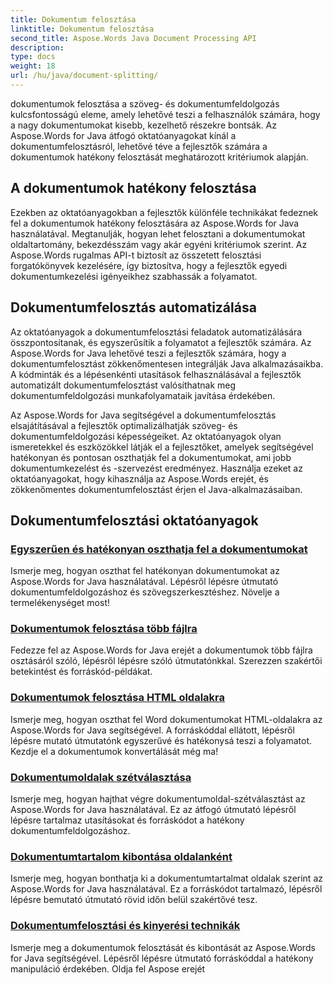 ```yaml
---
title: Dokumentum felosztása
linktitle: Dokumentum felosztása
second_title: Aspose.Words Java Document Processing API
description: 
type: docs
weight: 18
url: /hu/java/document-splitting/
---
```


dokumentumok felosztása a szöveg- és dokumentumfeldolgozás kulcsfontosságú eleme, amely lehetővé teszi a felhasználók számára, hogy a nagy dokumentumokat kisebb, kezelhető részekre bontsák. Az Aspose.Words for Java átfogó oktatóanyagokat kínál a dokumentumfelosztásról, lehetővé téve a fejlesztők számára a dokumentumok hatékony felosztását meghatározott kritériumok alapján.

## A dokumentumok hatékony felosztása

Ezekben az oktatóanyagokban a fejlesztők különféle technikákat fedeznek fel a dokumentumok hatékony felosztására az Aspose.Words for Java használatával. Megtanulják, hogyan lehet felosztani a dokumentumokat oldaltartomány, bekezdésszám vagy akár egyéni kritériumok szerint. Az Aspose.Words rugalmas API-t biztosít az összetett felosztási forgatókönyvek kezelésére, így biztosítva, hogy a fejlesztők egyedi dokumentumkezelési igényeikhez szabhassák a folyamatot.

## Dokumentumfelosztás automatizálása

Az oktatóanyagok a dokumentumfelosztási feladatok automatizálására összpontosítanak, és egyszerűsítik a folyamatot a fejlesztők számára. Az Aspose.Words for Java lehetővé teszi a fejlesztők számára, hogy a dokumentumfelosztást zökkenőmentesen integrálják Java alkalmazásaikba. A kódminták és a lépésenkénti utasítások felhasználásával a fejlesztők automatizált dokumentumfelosztást valósíthatnak meg dokumentumfeldolgozási munkafolyamataik javítása érdekében.

Az Aspose.Words for Java segítségével a dokumentumfelosztás elsajátításával a fejlesztők optimalizálhatják szöveg- és dokumentumfeldolgozási képességeiket. Az oktatóanyagok olyan ismeretekkel és eszközökkel látják el a fejlesztőket, amelyek segítségével hatékonyan és pontosan oszthatják fel a dokumentumokat, ami jobb dokumentumkezelést és -szervezést eredményez. Használja ezeket az oktatóanyagokat, hogy kihasználja az Aspose.Words erejét, és zökkenőmentes dokumentumfelosztást érjen el Java-alkalmazásaiban.

## Dokumentumfelosztási oktatóanyagok

### [Egyszerűen és hatékonyan oszthatja fel a dokumentumokat](./split-documents-easily-efficiently/)

Ismerje meg, hogyan oszthat fel hatékonyan dokumentumokat az Aspose.Words for Java használatával. Lépésről lépésre útmutató dokumentumfeldolgozáshoz és szövegszerkesztéshez. Növelje a termelékenységet most!
### [Dokumentumok felosztása több fájlra](./splitting-documents-into-multiple-files/)
Fedezze fel az Aspose.Words for Java erejét a dokumentumok több fájlra osztásáról szóló, lépésről lépésre szóló útmutatónkkal. Szerezzen szakértői betekintést és forráskód-példákat.
### [Dokumentumok felosztása HTML oldalakra](./splitting-documents-into-html-pages/)
Ismerje meg, hogyan oszthat fel Word dokumentumokat HTML-oldalakra az Aspose.Words for Java segítségével. A forráskóddal ellátott, lépésről lépésre mutató útmutatónk egyszerűvé és hatékonysá teszi a folyamatot. Kezdje el a dokumentumok konvertálását még ma!
### [Dokumentumoldalak szétválasztása](./document-page-separation/)
Ismerje meg, hogyan hajthat végre dokumentumoldal-szétválasztást az Aspose.Words for Java használatával. Ez az átfogó útmutató lépésről lépésre tartalmaz utasításokat és forráskódot a hatékony dokumentumfeldolgozáshoz.
### [Dokumentumtartalom kibontása oldalanként](./extracting-document-content-pages/)
Ismerje meg, hogyan bonthatja ki a dokumentumtartalmat oldalak szerint az Aspose.Words for Java használatával. Ez a forráskódot tartalmazó, lépésről lépésre bemutató útmutató rövid időn belül szakértővé tesz.
### [Dokumentumfelosztási és kinyerési technikák](./document-splitting-extraction-techniques/)
Ismerje meg a dokumentumok felosztását és kibontását az Aspose.Words for Java segítségével. Lépésről lépésre útmutató forráskóddal a hatékony manipuláció érdekében. Oldja fel Aspose erejét